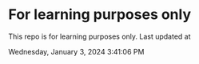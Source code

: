 # For learning purposes only
This repo is for learning purposes only.
Last updated at

Wednesday, January 3, 2024 3:41:06 PM

